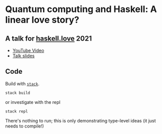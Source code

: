 # Quantum computing and Haskell: A linear love story?

## A talk for [haskell.love](https://haskell.love/) 2021

- [YouTube Video](https://www.youtube.com/watch?v=dItrvZutuso)
- [Talk slides](https://docs.google.com/presentation/d/17jywkbscYkxfsuovCtEPn5giO3DR_SCeFdiLwng5V68/edit?usp=sharing)


## Code

Build with [`stack`](https://docs.haskellstack.org/en/stable/README/).

```
stack build
```

or investigate with the repl

```
stack repl
```

There's nothing to run; this is only demonstrating type-level ideas (it just
needs to compile!)
